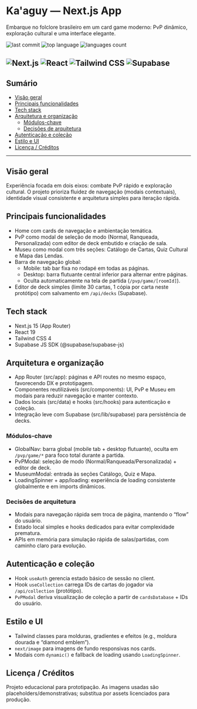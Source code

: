# Ka'aguy — Next.js App

Embarque no folclore brasileiro em um card game moderno: PvP dinâmico, exploração cultural e uma interface elegante.

![last commit](https://img.shields.io/github/last-commit/briwno/mitologia-brasileira-next?style=for-the-badge)
![top language](https://img.shields.io/github/languages/top/briwno/mitologia-brasileira-next?style=for-the-badge)
![languages count](https://img.shields.io/github/languages/count/briwno/mitologia-brasileira-next?style=for-the-badge)

![Next.js](https://img.shields.io/badge/Next.js-000000?style=for-the-badge&logo=next.js&logoColor=white)
![React](https://img.shields.io/badge/React-20232a?style=for-the-badge&logo=react&logoColor=61DAFB)
![Tailwind CSS](https://img.shields.io/badge/TailwindCSS-38B2AC?style=for-the-badge&logo=tailwind-css&logoColor=white)
![Supabase](https://img.shields.io/badge/Supabase-3ECF8E?style=for-the-badge&logo=supabase&logoColor=white)
---

## Sumário

- [Visão geral](#visão-geral)
- [Principais funcionalidades](#principais-funcionalidades)
- [Tech stack](#tech-stack)
- [Arquitetura e organização](#arquitetura-e-organização)
	- [Módulos-chave](#módulos-chave)
	- [Decisões de arquitetura](#decisões-de-arquitetura)
- [Autenticação e coleção](#autenticação-e-coleção)
- [Estilo e UI](#estilo-e-ui)
- [Licença / Créditos](#licença--créditos)

---

## Visão geral

Experiência focada em dois eixos: combate PvP rápido e exploração cultural. O projeto prioriza fluidez de navegação (modais contextuais), identidade visual consistente e arquitetura simples para iteração rápida.

## Principais funcionalidades

- Home com cards de navegação e ambientação temática.
- PvP como modal de seleção de modo (Normal, Ranqueada, Personalizada) com editor de deck embutido e criação de sala.
- Museu como modal com três seções: Catálogo de Cartas, Quiz Cultural e Mapa das Lendas.
- Barra de navegação global:
	- Mobile: tab bar fixa no rodapé em todas as páginas.
	- Desktop: barra flutuante central inferior para alternar entre páginas.
	- Oculta automaticamente na tela de partida (`/pvp/game/[roomId]`).
- Editor de deck simples (limite 30 cartas, 1 cópia por carta neste protótipo) com salvamento em `/api/decks` (Supabase).

## Tech stack

- Next.js 15 (App Router)
- React 19
- Tailwind CSS 4
- Supabase JS SDK (@supabase/supabase-js)

## Arquitetura e organização

- App Router (src/app): páginas e API routes no mesmo espaço, favorecendo DX e prototipagem.
- Componentes reutilizáveis (src/components): UI, PvP e Museu em modais para reduzir navegação e manter contexto.
- Dados locais (src/data) e hooks (src/hooks) para autenticação e coleção.
- Integração leve com Supabase (src/lib/supabase) para persistência de decks.

### Módulos-chave

- GlobalNav: barra global (mobile tab + desktop flutuante), oculta em `/pvp/game/*` para foco total durante a partida.
- PvPModal: seleção de modo (Normal/Ranqueada/Personalizada) + editor de deck.
- MuseumModal: entrada às seções Catálogo, Quiz e Mapa.
- LoadingSpinner + app/loading: experiência de loading consistente globalmente e em imports dinâmicos.

### Decisões de arquitetura

- Modais para navegação rápida sem troca de página, mantendo o “flow” do usuário.
- Estado local simples e hooks dedicados para evitar complexidade prematura.
- APIs em memória para simulação rápida de salas/partidas, com caminho claro para evolução.

## Autenticação e coleção

- Hook `useAuth` gerencia estado básico de sessão no client.
- Hook `useCollection` carrega IDs de cartas do jogador via `/api/collection` (protótipo).
- `PvPModal` deriva visualização de coleção a partir de `cardsDatabase` + IDs do usuário.

## Estilo e UI

- Tailwind classes para molduras, gradientes e efeitos (e.g., moldura dourada e “diamond emblem”).
- `next/image` para imagens de fundo responsivas nos cards.
- Modais com `dynamic()` e fallback de loading usando `LoadingSpinner`.

## Licença / Créditos

Projeto educacional para prototipação. As imagens usadas são placeholders/demonstrativas; substitua por assets licenciados para produção.

